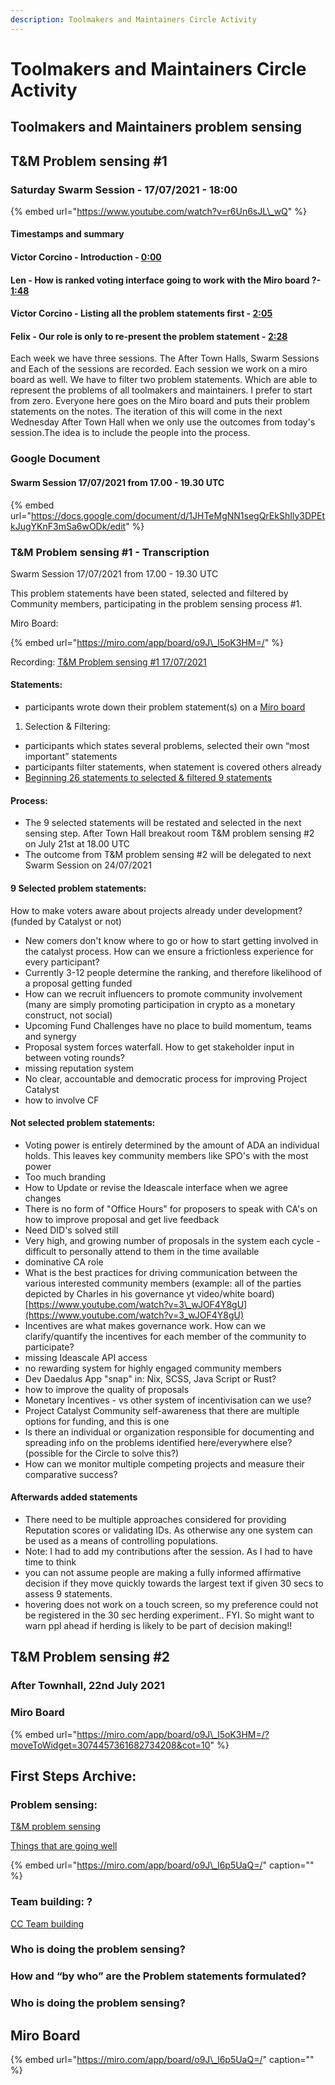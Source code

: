 ```yaml
---
description: Toolmakers and Maintainers Circle Activity
---
```


# Toolmakers and Maintainers Circle Activity

## Toolmakers and Maintainers problem sensing

## T&M Problem sensing \#1

### Saturday Swarm Session - 17/07/2021 - 18:00

{% embed url="https://www.youtube.com/watch?v=r6Un6sJL\_wQ" %}

#### Timestamps and summary

#### Victor Corcino - Introduction - [0:00](https://youtu.be/r6Un6sJL_wQ?t=1)

#### Len - How is ranked voting interface going to work with the Miro board ?- [1:48](https://www.youtube.com/watch?v=r6Un6sJL_wQ&t=108s)

#### Victor Corcino - Listing all the problem statements first - [2:05](https://www.youtube.com/watch?v=r6Un6sJL_wQ&t=125s)

#### Felix - Our role is only to re-present the problem statement - [2:28](https://www.youtube.com/watch?v=r6Un6sJL_wQ&t=148s)

Each week we have three sessions. The After Town Halls, Swarm Sessions and Each of the sessions are recorded. Each session we work on a miro board as well. We have to filter two problem statements. Which are able to represent the problems of all toolmakers and maintainers. I prefer to start from zero. Everyone here goes on the Miro board and puts their problem statements on the notes. The iteration of this will come in the next Wednesday After Town Hall when we only use the outcomes from today's session.The idea is to include the people into the process.

### Google Document

#### Swarm Session 17/07/2021 from 17.00 - 19.30 UTC

{% embed url="https://docs.google.com/document/d/1JHTeMgNN1segQrEkShIly3DPEtkJugYKnF3mSa6wODk/edit" %}

### T&M Problem sensing \#1 - Transcription

Swarm Session 17/07/2021 from 17.00 - 19.30 UTC  


This problem statements have been stated, selected and filtered by Community members, participating in the problem sensing process \#1. 

Miro Board:

{% embed url="https://miro.com/app/board/o9J\_l5oK3HM=/" %}

Recording: [T&M Problem sensing \#1 17/07/2021](https://drive.google.com/file/d/1g8DnVHvrIQ_ZyFmEU0C-7lJKQQLNcuY7/view?usp=sharing)  


#### Statements:

* participants wrote down their problem statement\(s\) on a [Miro board](https://miro.com/app/board/o9J_l5oK3HM=/)

1. Selection & Filtering:

* participants which states several problems, selected their own “most important” statements
* participants filter statements, when statement is covered others already
* [Beginning 26 statements to selected & filtered 9 statements](https://miro.com/app/board/o9J_l6p5UaQ=/?moveToWidget=3074457361598731172&cot=14)

#### Process: 

* The 9 selected statements will be restated and selected in the next sensing step. After Town Hall breakout room T&M problem sensing \#2 on July 21st at 18.00 UTC 
* The outcome from T&M problem sensing \#2 will be delegated to next Swarm Session on 24/07/2021

#### 9 Selected problem statements: 

How to make voters aware about projects already under development? \(funded by Catalyst or not\)  


* New comers don't know where to go or how to start getting involved in the catalyst process. How can we ensure a frictionless experience for every participant?
* Currently 3-12 people determine the ranking, and therefore likelihood of a proposal getting funded
* How can we recruit influencers to promote community involvement \(many are simply promoting participation in crypto as a monetary construct, not social\)
* Upcoming Fund Challenges have no place to build momentum, teams and synergy
* Proposal system forces waterfall. How to get stakeholder input in between voting rounds?
* missing reputation system
* No clear, accountable and democratic process for improving Project Catalyst
* how to involve CF

#### Not selected problem statements: 

* Voting power is entirely determined by the amount of ADA an individual holds. This leaves key community members like SPO's with the most power
* Too much branding
* How to Update or revise the Ideascale interface when we agree changes
* There is no form of "Office Hours" for proposers to speak with CA's on how to improve proposal and get live feedback
* Need DID's solved still
* Very high, and growing number of proposals in the system each cycle - difficult to personally attend to them in the time available
* dominative CA role
* What is the best practices for driving communication between the various interested community members \(example: all of the parties depicted by Charles in his governance yt video/white board\)[https://www.youtube.com/watch?v=3\_wJOF4Y8gU](https://www.youtube.com/watch?v=3_wJOF4Y8gU)
* Incentives are what makes governance work. How can we clarify/quantify the incentives for each member of the community to participate?
* missing Ideascale API access
* no rewarding system for highly engaged community members
* Dev Daedalus App "snap" in: Nix, SCSS, Java Script or Rust?
* how to improve the quality of proposals
* Monetary Incentives - vs other system of incentivisation can we use?
* Project Catalyst Community self-awareness that there are multiple options for funding, and this is one
* Is there an individual or organization responsible for documenting and spreading info on the problems identified here/everywhere else? \(possible for the Circle to solve this?\)
* How can we monitor multiple competing projects and measure their comparative success?

#### Afterwards added statements 

* There need to be multiple approaches considered for providing Reputation scores or validating IDs. As otherwise any one system can be used as a means of controlling populations.
* Note: I had to add my contributions after the session. As I had to have time to think
* you can not assume people are making a fully informed affirmative decision if they move quickly towards the largest text if given 30 secs to assess 9 statements.
* hovering does not work on a touch screen, so my preference could not be registered in the 30 sec herding experiment.. FYI. So might want to warn ppl ahead if herding is likely to be part of decision making!!

## T&M Problem sensing \#2

### After Townhall, 22nd July 2021

### Miro Board

{% embed url="https://miro.com/app/board/o9J\_l5oK3HM=/?moveToWidget=3074457361682734208&cot=10" %}



## First Steps Archive:

### Problem sensing:

[T&M problem sensing](https://docs.google.com/document/d/1JHTeMgNN1segQrEkShIly3DPEtkJugYKnF3mSa6wODk/edit?usp=sharing)

[Things that are going well](https://docs.google.com/document/d/1VeZVIlWWn4q85q3SL5BaQSZ0WI_BAXWIjtWSDSvhPzc/edit?usp=sharing)

{% embed url="https://miro.com/app/board/o9J\_l6p5UaQ=/" caption="" %}

### Team building: ?

[CC Team building](https://docs.google.com/document/d/1VYfsNwDCYlFck9gwHyvmiBDARS4JGhfy6cs5gNpiQE8/edit?usp=sharing)

### Who is doing the problem sensing?

### How and “by who” are the Problem statements formulated?

### Who is doing the problem sensing?

## Miro Board

{% embed url="https://miro.com/app/board/o9J\_l6p5UaQ=/" caption="" %}

